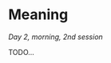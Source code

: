 Meaning
================================================================================

*Day 2, morning, 2nd session*

TODO...



